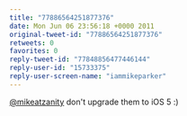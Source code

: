 ```yaml
---
title: "77886564251877376"
date: Mon Jun 06 23:56:18 +0000 2011
original-tweet-id: "77886564251877376"
retweets: 0
favorites: 0
reply-tweet-id: "77848856477446144"
reply-user-id: "15733375"
reply-user-screen-name: "iammikeparker"
---
```

<a href="https://twitter.com/mikeatzanity">@mikeatzanity</a> don't upgrade them to iOS 5 :)
